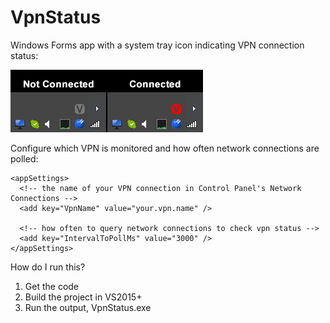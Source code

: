 # VpnStatus
Windows Forms app with a system tray icon indicating VPN connection status:

![example image](readme-example.png)

Configure which VPN is monitored and how often network connections are polled:

    <appSettings>
      <!-- the name of your VPN connection in Control Panel's Network Connections -->
      <add key="VpnName" value="your.vpn.name" />

      <!-- how often to query network connections to check vpn status -->
      <add key="IntervalToPollMs" value="3000" />
    </appSettings>

How do I run this?

 1. Get the code
 2. Build the project in VS2015+
 3. Run the output, VpnStatus.exe
